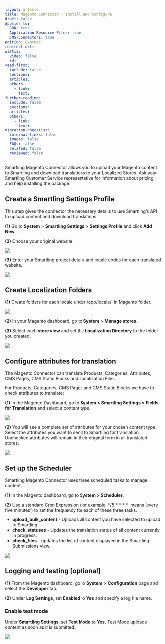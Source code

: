 ```yaml
---
layout: article
title: Magento Connector - Install and Configure
draft: false
Applies to:
  GDN: true
  Application-Resource-Files: true
  CMS-Connectors: true
edition: Express
redirect-url:
wistia:
  video: false
  id:
read-first:
  include: false
  sections:
  articles:
  others:
    - link:
      text:
further-reading:
  include: false
  sections:
  articles:
  others:
    - link:
      text:
migration-checklist:
  internal-links: false
  images: false
  FAQs: false
  related: false
  reviewed: false
---
```



Smartling Magento Connector allows you to upload your Magento content to Smartling and download translations to your Localized Stores. Ask your Smartling Customer Service representative for information about pricing and help installing the package.

## Create a Smartling Settings Profile

This step gives the connector the necessary details to use Smartling’s API to upload content and download translations.

**(1)** Go to **System** &gt; **Smartling Settings** &gt; **Settings Profile** and click **Add New**

**(2)** Choose your original website:

![](/uploads/versions/image07---x----687-166x---.png)

**(3)** Enter your Smartling project details and locale codes for each translated website.

![](/uploads/versions/image00---x----599-610x---.png)

## Create Localization Folders

**(1)** Create folders for each locale under /app/locale/  in Magento folder.

![](/uploads/versions/image04---x----359-266x---.png)

**(2)** In your Magento dashboard, go to **System** &gt; **Manage stores**.

**(3)** Select each **store view** and set the **Localization Directory** to the folder you created.

![](/uploads/versions/image01-1---x----573-312x---.png)

## Configure attributes for translation

The Magento Connector can translate Products, Categories, Attributes, CMS Pages, CMS Static Blocks and Localization Files.

For Products, Categories, CMS Pages and CMS Static Blocks we have to check attributes to translate:

**(1)** In the Magento Dashboard, go to **System &gt; Smartling Settings &gt; Fields for Translation** and select a content type.

![](/uploads/versions/image02---x----474-594x---.png)

**(2)** You will see a complete set of attributes for your chosen content type. Select the attributes you want to send to Smartling for translation. Unchecked attributes will remain in their original form in all translated stores.

![](/uploads/versions/image05---x----668-458x---.png)

## Set up the Scheduler

Smartling Magento Connector uses three scheduled tasks to manage content.

**(1)** In the Magento dashboard, go to **System &gt; Scheduler**.

**(2)** Use a standard Cron Expression (for example, \*/5 \* \* \* \*  means ‘every five minutes’) to set the frequency for each of these three tasks.

* **upload_bulk_content** - Uploads all content you have selected to upload to Smartling.
* **check_statuses** - Updates the translation status of all content currently in progress.
* **check_files** - updates the list of content displayed in the Smartling Submissions view.


![](/uploads/versions/image06---x----963-320x---.png)

## Logging and testing [optional]

**(1)** From the Magento dashboard, go to **System** &gt; **Configuration** page and select the **Developer** tab.

**(2)** Under **Log Settings**, set **Enabled** to **Yes** and specify a log file name.

### Enable test mode

Under **Smartling Settings**, set **Test Mode** to **Yes.** Test Mode uploads content as soon as it is submitted.

![](/uploads/versions/image03---x----734-642x---.png)